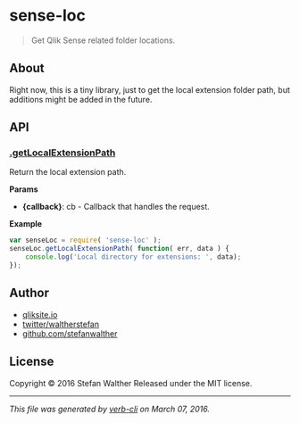 # sense-loc

> Get Qlik Sense related folder locations.

## About

Right now, this is a tiny library, just to get the local extension folder path, but additions might be added in the future.

## API

### [.getLocalExtensionPath](lib/index.js#L27)

Return the local extension path.

**Params**

* **{callback}**: cb - Callback that handles the request.

**Example**

```js
var senseLoc = require( 'sense-loc' );
senseLoc.getLocalExtensionPath( function( err, data ) {
    console.log('Local directory for extensions: ', data);
});
```

## Author

* [qliksite.io](http://qliksite.io)
* [twitter/waltherstefan](http://twitter.com/waltherstefan)
* [github.com/stefanwalther](http://github.com/stefanwalther)

## License

Copyright © 2016 Stefan Walther
Released under the MIT license.

***

_This file was generated by [verb-cli](https://github.com/assemble/verb-cli) on March 07, 2016._